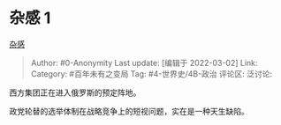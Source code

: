 # 杂感 1
[杂感](https://zhuanlan.zhihu.com/p/474391383)

> Author: #0-Anonymity
> Last update: [编辑于 2022-03-02]
> Link:
> Category: #百年未有之变局
> Tag: #4-世界史/4B-政治
> 评论区:
> 泛讨论:

西方集团正在进入俄罗斯的预定阵地。

政党轮替的选举体制在战略竞争上的短视问题，实在是一种天生缺陷。
